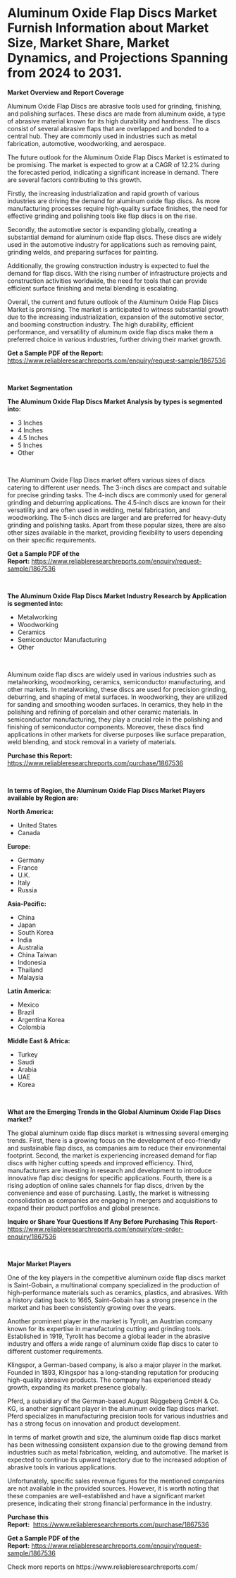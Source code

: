 <p><h1>Aluminum Oxide Flap Discs Market Furnish Information about Market Size, Market Share, Market Dynamics, and Projections Spanning from 2024 to 2031.</h1></p><p><strong>Market Overview and Report Coverage</strong></p>
<p><p>Aluminum Oxide Flap Discs are abrasive tools used for grinding, finishing, and polishing surfaces. These discs are made from aluminum oxide, a type of abrasive material known for its high durability and hardness. The discs consist of several abrasive flaps that are overlapped and bonded to a central hub. They are commonly used in industries such as metal fabrication, automotive, woodworking, and aerospace.</p><p>The future outlook for the Aluminum Oxide Flap Discs Market is estimated to be promising. The market is expected to grow at a CAGR of 12.2% during the forecasted period, indicating a significant increase in demand. There are several factors contributing to this growth.</p><p>Firstly, the increasing industrialization and rapid growth of various industries are driving the demand for aluminum oxide flap discs. As more manufacturing processes require high-quality surface finishes, the need for effective grinding and polishing tools like flap discs is on the rise.</p><p>Secondly, the automotive sector is expanding globally, creating a substantial demand for aluminum oxide flap discs. These discs are widely used in the automotive industry for applications such as removing paint, grinding welds, and preparing surfaces for painting.</p><p>Additionally, the growing construction industry is expected to fuel the demand for flap discs. With the rising number of infrastructure projects and construction activities worldwide, the need for tools that can provide efficient surface finishing and metal blending is escalating.</p><p>Overall, the current and future outlook of the Aluminum Oxide Flap Discs Market is promising. The market is anticipated to witness substantial growth due to the increasing industrialization, expansion of the automotive sector, and booming construction industry. The high durability, efficient performance, and versatility of aluminum oxide flap discs make them a preferred choice in various industries, further driving their market growth.</p></p>
<p><strong>Get a Sample PDF of the Report:</strong> <a href="https://www.reliableresearchreports.com/enquiry/request-sample/1867536">https://www.reliableresearchreports.com/enquiry/request-sample/1867536</a></p>
<p>&nbsp;</p>
<p><strong>Market Segmentation</strong></p>
<p><strong>The Aluminum Oxide Flap Discs Market Analysis by types is segmented into:</strong></p>
<p><ul><li>3 Inches</li><li>4 Inches</li><li>4.5 Inches</li><li>5 Inches</li><li>Other</li></ul></p>
<p>&nbsp;</p>
<p><p>The Aluminum Oxide Flap Discs market offers various sizes of discs catering to different user needs. The 3-inch discs are compact and suitable for precise grinding tasks. The 4-inch discs are commonly used for general grinding and deburring applications. The 4.5-inch discs are known for their versatility and are often used in welding, metal fabrication, and woodworking. The 5-inch discs are larger and are preferred for heavy-duty grinding and polishing tasks. Apart from these popular sizes, there are also other sizes available in the market, providing flexibility to users depending on their specific requirements.</p></p>
<p><strong>Get a Sample PDF of the Report:</strong>&nbsp;<a href="https://www.reliableresearchreports.com/enquiry/request-sample/1867536">https://www.reliableresearchreports.com/enquiry/request-sample/1867536</a></p>
<p>&nbsp;</p>
<p><strong>The Aluminum Oxide Flap Discs Market Industry Research by Application is segmented into:</strong></p>
<p><ul><li>Metalworking</li><li>Woodworking</li><li>Ceramics</li><li>Semiconductor Manufacturing</li><li>Other</li></ul></p>
<p>&nbsp;</p>
<p><p>Aluminum oxide flap discs are widely used in various industries such as metalworking, woodworking, ceramics, semiconductor manufacturing, and other markets. In metalworking, these discs are used for precision grinding, deburring, and shaping of metal surfaces. In woodworking, they are utilized for sanding and smoothing wooden surfaces. In ceramics, they help in the polishing and refining of porcelain and other ceramic materials. In semiconductor manufacturing, they play a crucial role in the polishing and finishing of semiconductor components. Moreover, these discs find applications in other markets for diverse purposes like surface preparation, weld blending, and stock removal in a variety of materials.</p></p>
<p><strong>Purchase this Report:</strong>&nbsp; <a href="https://www.reliableresearchreports.com/purchase/1867536">https://www.reliableresearchreports.com/purchase/1867536</a></p>
<p>&nbsp;</p>
<p><strong>In terms of Region, the Aluminum Oxide Flap Discs Market Players available by Region are:</strong></p>
<p>
    <p> <strong> North America: </strong>
        <ul>
            <li>United States</li>
            <li>Canada</li>
        </ul>
        </p> 
    <p> <strong> Europe: </strong>
        <ul>
            <li>Germany</li>
            <li>France</li>
            <li>U.K.</li>
            <li>Italy</li>
            <li>Russia</li>
        </ul>
        </p> 
    <p> <strong> Asia-Pacific: </strong>
        <ul>
            <li>China</li>
            <li>Japan</li>
            <li>South Korea</li>
            <li>India</li>
            <li>Australia</li>
            <li>China Taiwan</li>
            <li>Indonesia</li>
            <li>Thailand</li>
            <li>Malaysia</li>
        </ul>
        </p> 
    <p> <strong> Latin America: </strong>
        <ul>
            <li>Mexico</li>
            <li>Brazil</li>
            <li>Argentina Korea</li>
            <li>Colombia</li>
        </ul>
        </p> 
    <p> <strong> Middle East & Africa: </strong>
        <ul>
            <li>Turkey</li>
            <li>Saudi</li>
            <li>Arabia</li>
            <li>UAE</li>
            <li>Korea</li>
        </ul>
    </p>
    </p>
<p>&nbsp;</p>
<p><strong>What are the Emerging Trends in the Global Aluminum Oxide Flap Discs market?</strong></p>
<p><p>The global aluminum oxide flap discs market is witnessing several emerging trends. First, there is a growing focus on the development of eco-friendly and sustainable flap discs, as companies aim to reduce their environmental footprint. Second, the market is experiencing increased demand for flap discs with higher cutting speeds and improved efficiency. Third, manufacturers are investing in research and development to introduce innovative flap disc designs for specific applications. Fourth, there is a rising adoption of online sales channels for flap discs, driven by the convenience and ease of purchasing. Lastly, the market is witnessing consolidation as companies are engaging in mergers and acquisitions to expand their product portfolios and global presence.</p></p>
<p><strong>Inquire or Share Your Questions If Any Before Purchasing This Report</strong>- <a href="https://www.reliableresearchreports.com/enquiry/pre-order-enquiry/1867536">https://www.reliableresearchreports.com/enquiry/pre-order-enquiry/1867536</a></p>
<p>&nbsp;</p>
<p><strong>Major Market Players</strong></p>
<p><p>One of the key players in the competitive aluminum oxide flap discs market is Saint-Gobain, a multinational company specialized in the production of high-performance materials such as ceramics, plastics, and abrasives. With a history dating back to 1665, Saint-Gobain has a strong presence in the market and has been consistently growing over the years.</p><p>Another prominent player in the market is Tyrolit, an Austrian company known for its expertise in manufacturing cutting and grinding tools. Established in 1919, Tyrolit has become a global leader in the abrasive industry and offers a wide range of aluminum oxide flap discs to cater to different customer requirements.</p><p>Klingspor, a German-based company, is also a major player in the market. Founded in 1893, Klingspor has a long-standing reputation for producing high-quality abrasive products. The company has experienced steady growth, expanding its market presence globally.</p><p>Pferd, a subsidiary of the German-based August Rüggeberg GmbH & Co. KG, is another significant player in the aluminum oxide flap discs market. Pferd specializes in manufacturing precision tools for various industries and has a strong focus on innovation and product development.</p><p>In terms of market growth and size, the aluminum oxide flap discs market has been witnessing consistent expansion due to the growing demand from industries such as metal fabrication, welding, and automotive. The market is expected to continue its upward trajectory due to the increased adoption of abrasive tools in various applications.</p><p>Unfortunately, specific sales revenue figures for the mentioned companies are not available in the provided sources. However, it is worth noting that these companies are well-established and have a significant market presence, indicating their strong financial performance in the industry.</p></p>
<p><strong>Purchase this Report:</strong>&nbsp;&nbsp;<a href="https://www.reliableresearchreports.com/purchase/1867536">https://www.reliableresearchreports.com/purchase/1867536</a></p>
<p></p>
<p><strong>Get a Sample PDF of the Report:</strong>&nbsp;<a href="https://www.reliableresearchreports.com/enquiry/request-sample/1867536">https://www.reliableresearchreports.com/enquiry/request-sample/1867536</a></p>
<p>Check more reports on https://www.reliableresearchreports.com/</p>